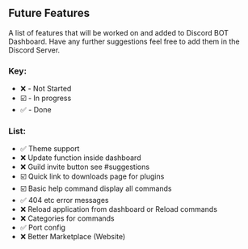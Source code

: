 ## Future Features
A list of features that will be worked on and added to Discord BOT Dashboard. Have any further suggestions feel free to add them in the Discord Server.

### Key:
* ❌ - Not Started
* ☑️ - In progress
* ✅ - Done

### List:
- ✅ Theme support
- ❌ Update function inside dashboard
- ❌ Guild invite button see #suggestions
- ☑️ Quick link to downloads page for plugins
- ☑️ Basic help command display all commands
- ✅ 404 etc error messages
- ❌ Reload application from dashboard or Reload commands
- ❌ Categories for commands
- ✅ Port config
- ❌ Better Marketplace (Website)